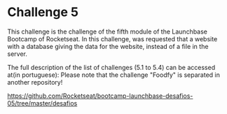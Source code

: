 # Challenge 5
This challenge is the challenge of the fifth module of the Launchbase Bootcamp of Rocketseat. In this challenge, was requested that a website with a database giving the data for the website, instead of a file in the server.

The full description of the list of challenges (5.1 to 5.4) can be accessed at(in portuguese):
Please note that the challenge "Foodfy" is separated in another repository!

https://github.com/Rocketseat/bootcamp-launchbase-desafios-05/tree/master/desafios
